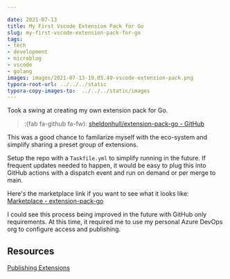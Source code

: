 ```yaml
---

date: 2021-07-13
title: My First Vscode Extension Pack for Go
slug: my-first-vscode-extension-pack-for-go
tags:
- tech
- development
- microblog
- vscode
- golang
images: images/2021-07-13-19.05.49-vscode-extension-pack.png
typora-root-url: ../../../static
typora-copy-images-to:  ../../../static/images
---
```


Took a swing at creating my own extension pack for Go.

> :(fab fa-github fa-fw):  [sheldonhull/extension-pack-go - GitHub](https://github.com/sheldonhull/extension-pack-go)

This was a good chance to familarize myself with the eco-system and simplify sharing a preset group of extensions.

Setup the repo with a `Taskfile.yml` to simplify running in the future.
If frequent updates needed to happen, it would be easy to plug this into GitHub actions with a dispatch event and run on demand or per merge to main.

Here's the marketplace link if you want to see what it looks like: [Marketplace - extension-pack-go](https://marketplace.visualstudio.com/items?itemName=sheldon-hull.extension-pack-go)

I could see this process being improved in the future with GitHub only requirements.
At this time, it required me to use my personal Azure DevOps org to configure access and publishing.

## Resources

[Publishing Extensions](https://code.visualstudio.com/api/working-with-extensions/publishing-extension)
